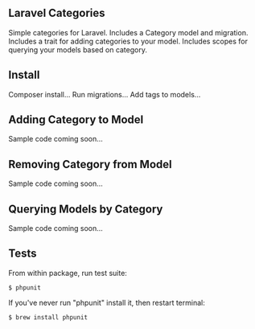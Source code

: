 ## Laravel Categories

Simple categories for Laravel. Includes a Category model and migration. Includes a trait for adding categories to your model. Includes scopes for querying your models based on category.

## Install

Composer install...
Run migrations...
Add tags to models...

## Adding Category to Model

Sample code coming soon...

## Removing Category from Model

Sample code coming soon...

## Querying Models by Category

Sample code coming soon...

## Tests

From within package, run test suite:
```
$ phpunit
```

If you've never run "phpunit" install it, then restart terminal:
```
$ brew install phpunit
```
